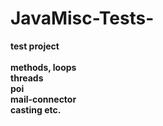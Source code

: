 # JavaMisc-Tests-

<b>test project<b><br>
<br>
methods, loops<br>
threads<br>
poi<br>
mail-connector<br>
casting etc.
